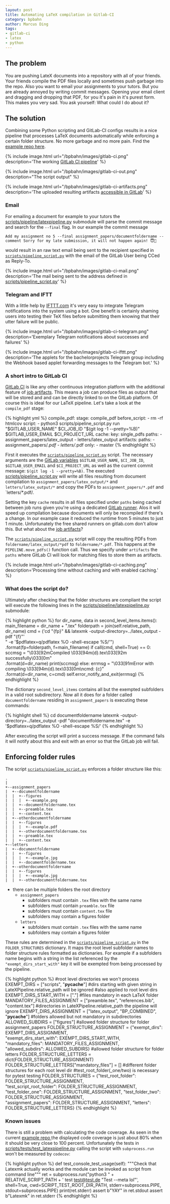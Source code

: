 ```yaml
---
layout: post
title: Automating LaTeX compilation in Gitlab-CI
category: bpbahn
author: Marcus Ding
tags:
- gitlab-ci
- latex
- python
---
```


## The problem

You are pushing LateX documents into a repository with all of your friends. Your friends compile the PDF files locally and sometimes push garbage into the repo. Also you want to email your assignments to your tutors. But you are already annoyed by writing commit messages. Opening your email client and dragging and dropping that PDF, for you it's pain in it's purest form. This makes you very sad. You ask yourself: What could I do about it?

<!--more-->

## The solution

Combining some Python scripting and GitLab-CI configs results in a nice pipeline that processes LaTeX documents automatically while enforcing a certain folder structure. No more garbage and no more pain. Find the [example repo here](https://gitlab.com/kryptokommunist/latexpipeline).

{% include image.html url="/bpbahn/images/gitlab-ci.png" description='The working <a href="https://gitlab.com/kryptokommunist/latexpipeline/pipelines">GitLab CI pipeline</a>' %}

{% include image.html url="/bpbahn/images/gitlab-ci-out.png" description="The script output" %}

{% include image.html url="/bpbahn/images/gitlab-ci-artifacts.png" description='The uploaded resulting artifacts <a href="https://gitlab.com/kryptokommunist/latexpipeline/-/jobs/57720189/artifacts/browse">accessible in GitLab</a>' %}

### Email

For emailing a document for example to your tutors the [scripts/pipeline/latexpipeline.py](https://gitlab.com/kryptokommunist/latexpipeline/blob/master/scripts/pipeline/latexpipeline.py) submodule will parse the commit message and search for the `--final` flag. In our example the commit message

    Add my assignment no 5 --final assignment_papers/documentfoldername --comment Sorry for my late submission, it will not happen again! 😇💋

would result in an raw text email being sent to the recipient specified in [`scripts/pipeline_script.py`](https://gitlab.com/kryptokommunist/latexpipeline/blob/master/scripts/pipeline_script.py) with the email of the GitLab User being CCed as Reply-To.

{% include image.html url="/bpbahn/images/gitlab-ci-mail.png" description='The mail being sent to the address defined in <a href="https://gitlab.com/kryptokommunist/latexpipeline/blob/master/scripts/pipeline_script.py">scripts/pipeline_script.py</a>' %}

### Telegram and IFTT

With a little help by [IFTTT.com](https://ifttt.com) it's very easy to integrate Telegram notifications into the system using a bot. One benefit is certainly shaming users into testing their TeX files before submitting them knowing that their utter failure will be public.

{% include image.html url="/bpbahn/images/gitlab-ci-telegram.png" description='Exemplary Telegram notifications about successes and failures' %}

{% include image.html url="/bpbahn/images/gitlab-ci-ifttt.png" description='The applets for the bachelorprojects Telegram group including the Webhook based applet forwarding messages to the Telegram bot.' %}

### A short intro to GitLab CI

[GitLab CI](https://docs.gitlab.com/ce/ci/README.html) is like any other continuous integration platform with the additional feature of [job artifacts](https://docs.gitlab.com/ee/user/project/pipelines/job_artifacts.html). This means a job can produce files as output that will be stored and and can be directly linked to on the GitLab platform. Of course this is ideal for our LaTeX pipeline. Let's take a look at the `compile_pdf` stage:

{% highlight yml %}
compile_pdf:
  stage: compile_pdf
  before_script:
    - rm -rf htmlcov
  script:
    - python3 scripts/pipeline_script.py run "$GITLAB_USER_NAME" $CI_JOB_ID "$(git log -1 --pretty=%B)" $GITLAB_USER_EMAIL $CI_PROJECT_URL
  cache:
    key: single_pdfs
    paths:
      - assignment_papers/latex_output
      - letters/latex_output
  artifacts:
    paths:
      - assignment_papers/*.pdf
      - letters/*.pdf
  only:
    - master
{% endhighlight %}

First it executes the [`scripts/pipeline_script.py`](https://gitlab.com/kryptokommunist/latexpipeline/blob/master/scripts/pipeline_script.py) script. The necessary arguments are the [GitLab variables](https://docs.gitlab.com/ce/ci/variables/README.html) `$GITLAB_USER_NAME`, `$CI_JOB_ID`, `$GITLAB_USER_EMAIL` and `$CI_PROJECT_URL` as well as the current commit message: `$(git log -1 --pretty=%B)`. The executed [scripts/pipeline_script.py](https://gitlab.com/kryptokommunist/latexpipeline/blob/master/scripts/pipeline_script.py) will write all files resulting from document compilation to `assignment_papers/latex_output/*` and `letters/latex_output/*` and copy the PDFs to `assignment_papers/*.pdf` and `letters/*.pdf/.

Setting the key `cache` results in all files specified under `paths` being cached between job runs given you're using a dedicated [GitLab runner](https://docs.gitlab.com/ce/ci/runners/README.html). Alos it will speed up compilation because documents will only be recompiled if there's a change. In our example case it reduced the runtime from 5 minutes to just 1 minute. Unfortunately the free shared runners on gitlab.com don't allow this. But what about the [job artifacts](https://docs.gitlab.com/ee/user/project/pipelines/job_artifacts.html)?

The [`scripts/pipeline_script.py`](https://gitlab.com/kryptokommunist/latexpipeline/blob/master/scripts/pipeline_script.py) script will copy the resulting PDFs from `foldername/latex_output/*pdf` to `foldername/*.pdf`. This happens at the `PIPELINE.move_pdfs()` function call. Thus we specify under `artifacts` the `paths` where GitLab CI will look for matching files to store them as artifacts.

{% include image.html url="/bpbahn/images/gitlab-ci-caching.png" description='Processing time without caching and with enabled caching.' %}

### What does the script do?

Ultimately after checking that the folder structures are compliant the script will execute the following lines in the [scripts/pipeline/latexpipeline.py](https://gitlab.com/kryptokommunist/latexpipeline/blob/master/scripts/pipeline/latexpipeline.py) submodule:

{% highlight python %}
        for dir_name, data in second_level_items.items():
            main_filename = dir_name + ".tex"
            folderpath = join(self.relative_path, dir_name)
            cmd = ('cd "{fp}" && latexmk -output-directory=../latex_output -pdf "{f}"'\
                " -e '$pdflatex=q/pdflatex %O -shell-escape %S/'")\
                .format(fp=folderpath, f=main_filename)
            if call(cmd, shell=True) == 0:
                sccmsg = "\033[92mCompiled \033[94m{d}.tex\033[92m successfully\033[0m"\
                    .format(d=dir_name)
                print(sccmsg)
            else:
                errmsg = "\033[91mError with compiling \033[94m{d}.tex\033[0m\ncmd: {c}"\
                    .format(d=dir_name, c=cmd)
                self.error_notify_and_exit(errmsg)
{% endhighlight %}

The dictionary `second_level_items` contains all but the exempted subfolders in a valid root subdirectory. Now all it does for a folder called `documentfoldername` residing in `assignment_papers` is executing these commands:

{% highlight shell %}
cd documentfoldername
latexmk -output-directory=../latex_output -pdf "documentfoldername.tex" -e '$pdflatex=q/pdflatex %O -shell-escape %S/'
{% endhighlight %}

After executing the script will print a success message. If the command fails it will notify about this and exit with an error so that the GitLab job will fail.

## Enforcing folder rules

The script [`scripts/pipeline_script.py`](https://gitlab.com/kryptokommunist/latexpipeline/blob/master/scripts/pipeline_script.py) enforces a folder structure like this:

```
.
|
+--assignment_papers
|  +--documentfoldername
|  |  +--figures
|  |  |  +--example.png
|  |  +--documentfoldername.tex
|  |  +--preamble.tex
|  |  +--content.tex
|  +--otherdocumentfoldername
|  |  +--figures
|  |  |  +--example.pdf
|  |  +--otherdocumentfoldername.tex
|  |  +--preamble.tex
|  |  +--content.tex
+--letters
|  +--documentfoldername
|  |  +--figures
|  |  |  +--example.jpg
|  |  +--documentfoldername.tex
|  +--otherdocumentfoldername
|  |  +--figures
|  |  |  +--example.jpg
|  |  +--otherdocumentfoldername.tex
```

 - there can be multiple folders the root directory
    - `assignment_papers`
      - subfolders must contain `.tex` files with the same name
      - subfolders must contain `preamble.tex` file
      - subfolders must contain `content.tex` file
      - subfolders may contain a figures folder
    - `letters`
      - subfolders must contain `.tex` files with the same name
      - subfolders may contain a figures folder

These rules are determined in the [`scripts/pipeline_script.py`](https://gitlab.com/kryptokommunist/latexpipeline/blob/master/scripts/pipeline_script.py) in the `FOLDER_STRUCTURES` dictionary. It maps the root level subfolder names to folder structure rules formatted as dictionaries. For example if a subfolders name begins with a string in the list referenced by the `"exempt_dirs_start_with"` key it will be exempted from being processed by the pipeline.

{% highlight python %}
#root level directories we won't process
EXEMPT_DIRS = ["scripts", "__pycache__"]
#dirs starting with given string in LateXPipeline.relative_path will be ignored
#also applied to root level dirs
EXEMPT_DIRS_START_WITH = ["."]
#files mandatory in each LaTeX folder
MANDATORY_FILES_ASSIGNMENT = ["preamble.tex", "references.bib", "content.tex"]
#directories in LateXPipeline.relative_path the pipeline will ignore
EXEMPT_DIRS_ASSIGNMENT = ["latex_output", "BP_COMBINED", "__pycache__"]
#folders allowed but not mandatory in subdirectories
ALLOWED_SUBDIRS = ["figures"]
#allowed folder structure for folder assignment_papers
FOLDER_STRUCTURE_ASSIGNMENT = {"exempt_dirs": EXEMPT_DIRS_ASSIGNMENT,\
    "exempt_dirs_start_with": EXEMPT_DIRS_START_WITH,\
    "mandatory_files": MANDATORY_FILES_ASSIGNMENT,\
    "allowed_subdirs": ALLOWED_SUBDIRS}
#allowed folder structure for folder letters
FOLDER_STRUCTURE_LETTERS = dict(FOLDER_STRUCTURE_ASSIGNMENT)
FOLDER_STRUCTURE_LETTERS["mandatory_files"] = []
#different folder structures for each root level dir
#test_root_folder(_one/two) is necessary for pytest testing
FOLDER_STRUCTURES = {"test_root_folder": FOLDER_STRUCTURE_ASSIGNMENT,\
    "test_script_root_folder": FOLDER_STRUCTURE_ASSIGNMENT,\
    "test_folder_one": FOLDER_STRUCTURE_ASSIGNMENT, "test_folder_two": FOLDER_STRUCTURE_ASSIGNMENT,\
    "assignment_papers": FOLDER_STRUCTURE_ASSIGNMENT, "letters": FOLDER_STRUCTURE_LETTERS}
{% endhighlight %}

### Known issues

There is still a problem with calculating the code coverage. As seen in the current [example repo ](https://gitlab.com/kryptokommunist/latexpipeline) the displayed code coverage is just about 80% when it should be very close to 100 percent. Unfortunately the tests in [scripts/tests/test_latexpipeline.py](https://gitlab.com/kryptokommunist/latexpipeline/blob/master/scripts/tests/test_latexpipeline.py) calling the script with `subprocess.run` won't be measured by `codecov`:

{% highlight python %}
def test_console_test_usage(self):
     """Check that Latexmk actually works and the module can be invoked as script from command line"""
     ret = subprocess.run("python3 " + RELATIVE_SCRIPT_PATH + ' test test@test.de "Test --meta lol"',\
         shell=True, cwd=SCRIPT_TEST_ROOT_DIR_PATH, stderr=subprocess.PIPE, stdout=subprocess.PIPE)
     print(ret.stderr)
     assert b"YAY" in ret.stdout
     assert b"Latexmk" in ret.stderr
{% endhighlight %}
